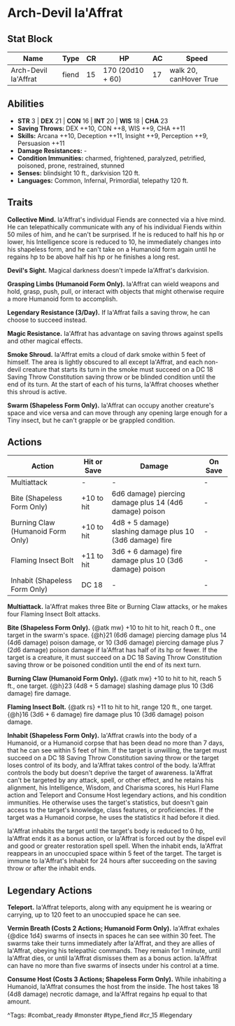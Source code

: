 # Arch-Devil Ia'Affrat

## Stat Block

| Name | Type | CR | HP | AC | Speed |
|------|------|----|----|----|-------|
| Arch-Devil Ia'Affrat | fiend | 15 | 170 (20d10 + 60) | 17 | walk 20, canHover True |

## Abilities

- **STR** 3 | **DEX** 21 | **CON** 16 | **INT** 20 | **WIS** 18 | **CHA** 23
- **Saving Throws:** DEX ++10, CON ++8, WIS ++9, CHA ++11  
- **Skills:** Arcana ++10, Deception ++11, Insight ++9, Perception ++9, Persuasion ++11  
- **Damage Resistances:** -  
- **Condition Immunities:** charmed, frightened, paralyzed, petrified, poisoned, prone, restrained, stunned  
- **Senses:** blindsight 10 ft., darkvision 120 ft.  
- **Languages:** Common, Infernal, Primordial, telepathy 120 ft.

## Traits

**Collective Mind.** Ia'Affrat's individual Fiends are connected via a hive mind. He can telepathically communicate with any of his individual Fiends within 50 miles of him, and he can't be surprised. If he is reduced to half his hp or lower, his Intelligence score is reduced to 10, he immediately changes into his shapeless form, and he can't take on a Humanoid form again until he regains hp to be above half his hp or he finishes a long rest.

**Devil's Sight.** Magical darkness doesn't impede Ia'Affrat's darkvision.

**Grasping Limbs (Humanoid Form Only).** Ia'Affrat can wield weapons and hold, grasp, push, pull, or interact with objects that might otherwise require a more Humanoid form to accomplish.

**Legendary Resistance (3/Day).** If Ia'Affrat fails a saving throw, he can choose to succeed instead.

**Magic Resistance.** Ia'Affrat has advantage on saving throws against spells and other magical effects.

**Smoke Shroud.** Ia'Affrat emits a cloud of dark smoke within 5 feet of himself. The area is lightly obscured to all except Ia'Affrat, and each non-devil creature that starts its turn in the smoke must succeed on a DC 18 Saving Throw Constitution saving throw or be blinded condition until the end of its turn. At the start of each of his turns, Ia'Affrat chooses whether this shroud is active.

**Swarm (Shapeless Form Only).** Ia'Affrat can occupy another creature's space and vice versa and can move through any opening large enough for a Tiny insect, but he can't grapple or be grappled condition.


## Actions

| Action | Hit or Save | Damage | On Save |
|--------|--------------|--------|----------|
| Multiattack | - | - | - |
| Bite (Shapeless Form Only) | +10 to hit | 6d6 damage) piercing damage plus 14 (4d6 damage) poison | - |
| Burning Claw (Humanoid Form Only) | +10 to hit | 4d8 + 5 damage) slashing damage plus 10 (3d6 damage) fire | - |
| Flaming Insect Bolt | +11 to hit | 3d6 + 6 damage) fire damage plus 10 (3d6 damage) poison | - |
| Inhabit (Shapeless Form Only) | DC 18 | - | - |

**Multiattack.** Ia'Affrat makes three Bite or Burning Claw attacks, or he makes four Flaming Insect Bolt attacks.

**Bite (Shapeless Form Only).** {@atk mw} +10 to hit to hit, reach 0 ft., one target in the swarm's space. {@h}21 (6d6 damage) piercing damage plus 14 (4d6 damage) poison damage, or 10 (3d6 damage) piercing damage plus 7 (2d6 damage) poison damage if Ia'Affrat has half of its hp or fewer. If the target is a creature, it must succeed on a DC 18 Saving Throw Constitution saving throw or be poisoned condition until the end of its next turn.

**Burning Claw (Humanoid Form Only).** {@atk mw} +10 to hit to hit, reach 5 ft., one target. {@h}23 (4d8 + 5 damage) slashing damage plus 10 (3d6 damage) fire damage.

**Flaming Insect Bolt.** {@atk rs} +11 to hit to hit, range 120 ft., one target. {@h}16 (3d6 + 6 damage) fire damage plus 10 (3d6 damage) poison damage.

**Inhabit (Shapeless Form Only).** Ia'Affrat crawls into the body of a Humanoid, or a Humanoid corpse that has been dead no more than 7 days, that he can see within 5 feet of him. If the target is unwilling, the target must succeed on a DC 18 Saving Throw Constitution saving throw or the target loses control of its body, and Ia'Affrat takes control of the body. Ia'Affrat controls the body but doesn't deprive the target of awareness. Ia'Affrat can't be targeted by any attack, spell, or other effect, and he retains his alignment, his Intelligence, Wisdom, and Charisma scores, his Hurl Flame action and Teleport and Consume Host legendary actions, and his condition immunities. He otherwise uses the target's statistics, but doesn't gain access to the target's knowledge, class features, or proficiencies. If the target was a Humanoid corpse, he uses the statistics it had before it died.

Ia'Affrat inhabits the target until the target's body is reduced to 0 hp, Ia'Affrat ends it as a bonus action, or Ia'Affrat is forced out by the dispel evil and good or greater restoration spell spell. When the inhabit ends, Ia'Affrat reappears in an unoccupied space within 5 feet of the target. The target is immune to Ia'Affrat's Inhabit for 24 hours after succeeding on the saving throw or after the inhabit ends.

## Legendary Actions

**Teleport.** Ia'Affrat teleports, along with any equipment he is wearing or carrying, up to 120 feet to an unoccupied space he can see.

**Vermin Breath (Costs 2 Actions; Humanoid Form Only).** Ia'Affrat exhales {@dice 1d4} swarms of insects in spaces he can see within 30 feet. The swarms take their turns immediately after Ia'Affrat, and they are allies of Ia'Affrat, obeying his telepathic commands. They remain for 1 minute, until Ia'Affrat dies, or until Ia'Affrat dismisses them as a bonus action. Ia'Affrat can have no more than five swarms of insects under his control at a time.

**Consume Host (Costs 3 Actions; Shapeless Form Only).** While inhabiting a Humanoid, Ia'Affrat consumes the host from the inside. The host takes 18 (4d8 damage) necrotic damage, and Ia'Affrat regains hp equal to that amount.



^Tags: #combat_ready #monster #type_fiend #cr_15 #legendary